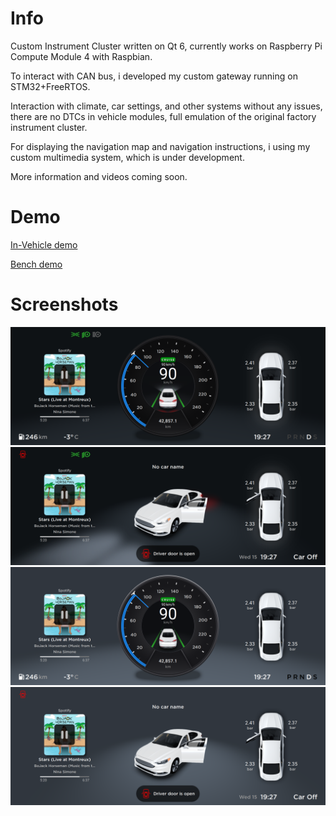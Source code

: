 # Info
Custom Instrument Cluster written on Qt 6, currently works on Raspberry Pi Compute Module 4 with Raspbian.

To interact with CAN bus, i developed my custom gateway running on STM32+FreeRTOS.

Interaction with climate, car settings, and other systems without any issues, there are no DTCs in vehicle modules, full emulation of the original factory instrument cluster.

For displaying the navigation map and navigation instructions, i using my custom multimedia system, which is under development.

More information and videos coming soon.
# Demo
[In-Vehicle demo](https://youtu.be/5xK9Aua130s "In-Vehicle demo")

[Bench demo](https://youtu.be/i1HMDwnfqPg "Bench demo")
# Screenshots
![](screenshots/night_On.png)
![](screenshots/night_Off.png)
![](screenshots/day_On.png)
![](screenshots/day_Off.png)

